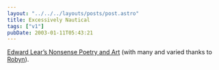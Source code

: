 ```yaml
---
layout: "../../../layouts/posts/post.astro"
title: Excessively Nautical
tags: ["v1"]
pubDate: 2003-01-11T05:43:21
---
```


[Edward Lear&#8217;s Nonsense Poetry and Art][1] (with many and varied thanks to [Robyn][2]).

[1]: http://edwardlear.tripod.com/ "The Edward Lear Home Page (contains pop-ups)"
[2]: http://orbyn.com/cult/
